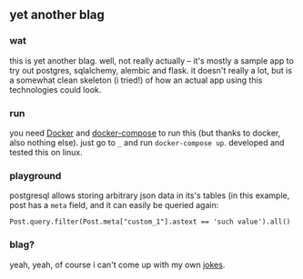 ## yet another blag ##

### wat ###
this is yet another blag. well, not really actually – it's mostly a sample app to try out postgres, sqlalchemy, alembic and flask. it doesn't really a lot, but is a somewhat clean skeleton (i tried!) of how an actual app using this technologies could look.

### run ###
you need [Docker](https://www.docker.com) and [docker-compose](https://docs.docker.com/compose/) to run this (but thanks to docker, also nothing else). just go to `_` and run `docker-compose up`. developed and tested this on linux.

### playground ###
postgresql allows storing arbitrary json data in its's tables (in this example, post has a `meta` field, and it can easily be queried again:

```
Post.query.filter(Post.meta["custom_1"].astext == 'such value').all()
```

### blag? ###
yeah, yeah, of course i can't come up with my own [jokes](https://xkcd.com/148/).

